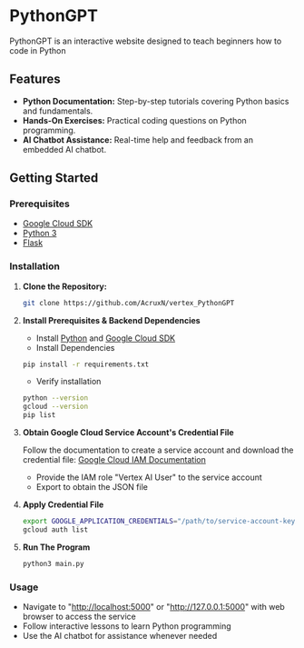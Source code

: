 # PythonGPT

PythonGPT is an interactive website designed to teach beginners how to code in Python

## Features

- **Python Documentation:** Step-by-step tutorials covering Python basics and fundamentals.
- **Hands-On Exercises:** Practical coding questions on Python programming.
- **AI Chatbot Assistance:** Real-time help and feedback from an embedded AI chatbot.

## Getting Started

### Prerequisites

- [Google Cloud SDK](https://cloud.google.com/sdk/docs/install)
- [Python 3](https://www.python.org/downloads/)
- [Flask](https://flask.palletsprojects.com/)

### Installation

1. **Clone the Repository:**

   ```sh
   git clone https://github.com/AcruxN/vertex_PythonGPT
   ```

2. **Install Prerequisites & Backend Dependencies**

    - Install [Python](https://www.python.org/downloads/) and [Google Cloud SDK](https://cloud.google.com/sdk/docs/install)
    - Install Dependencies

    ```sh
    pip install -r requirements.txt
    ```

    - Verify installation

    ```sh
    python --version
    gcloud --version
    pip list
    ```

3. **Obtain Google Cloud Service Account's Credential File**

    Follow the documentation to create a service account and download the credential file:
    [Google Cloud IAM Documentation](https://cloud.google.com/iam/docs/service-accounts-create)

    - Provide the IAM role "Vertex AI User" to the service account
    - Export to obtain the JSON file

4. **Apply Credential File**

    ```sh
    export GOOGLE_APPLICATION_CREDENTIALS="/path/to/service-account-key.json"
    gcloud auth list
    ```

5. **Run The Program**

    ```sh
    python3 main.py
    ```

### Usage

- Navigate to "<http://localhost:5000>" or "<http://127.0.0.1:5000>" with web browser to access the service
- Follow interactive lessons to learn Python programming
- Use the AI chatbot for assistance whenever needed
